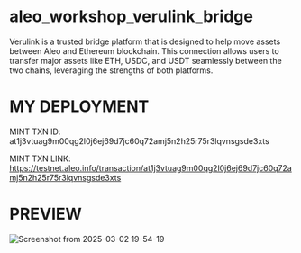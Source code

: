 # aleo_workshop_verulink_bridge
Verulink is a trusted bridge platform that is designed to help move assets between Aleo and Ethereum blockchain. This connection allows users to transfer major assets like ETH, USDC, and USDT seamlessly between the two chains, leveraging the strengths of both platforms.

# MY DEPLOYMENT
MINT TXN ID:
at1j3vtuag9m00qg2l0j6ej69d7jc60q72amj5n2h25r75r3lqvnsgsde3xts

MINT TXN LINK:
https://testnet.aleo.info/transaction/at1j3vtuag9m00qg2l0j6ej69d7jc60q72amj5n2h25r75r3lqvnsgsde3xts

# PREVIEW
![Screenshot from 2025-03-02 19-54-19](https://github.com/user-attachments/assets/9000eb72-c65f-438c-9f83-a0964c6e6688)
